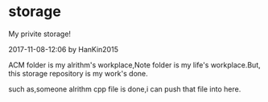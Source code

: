 # storage
My privite storage!

2017-11-08-12:06 by HanKin2015

ACM folder is my alrithm's workplace,Note folder is my life's workplace.But, this storage repository is my work's done.

such as,someone alrithm cpp file is done,i can push that file into here.














